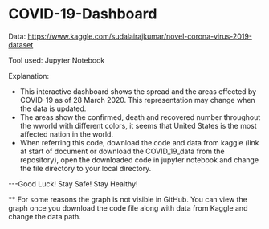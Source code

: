 # COVID-19-Dashboard

Data: https://www.kaggle.com/sudalairajkumar/novel-corona-virus-2019-dataset  

Tool used: Jupyter Notebook

Explanation:
- This interactive dashboard shows the spread and the areas effected by COVID-19 as of 28 March 2020. This representation may change when the data is updated.
- The areas show the confirmed, death and recovered number throughout the wworld with different colors, it seems that United States is the most affected nation in the world.
- When referring this code, download the code and data from kaggle (link at start of document or download the COVID_19_data from the repository), 
open the downloaded code in jupyter notebook and change the file directory to your local directory. 

---Good Luck! Stay Safe! Stay Healthy!


** For some reasons the graph is not visible in GitHub. You can view the graph once you download the code file along with data from Kaggle and change the data path. 

